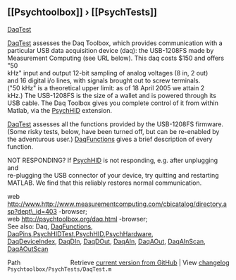 ## [[Psychtoolbox]] &#8250; [[PsychTests]]

[DaqTest](DaqTest)  
  
[DaqTest](DaqTest) assesses the Daq Toolbox, which provides communication with a  
particular USB data acquisition device (daq): the USB-1208FS made by  
Measurement Computing (see URL below). This daq costs $150 and offers "50  
kHz" input and output 12-bit sampling of analog voltages (8 in, 2 out)  
and 16 digital i/o lines, with signals brought out to screw terminals.  
("50 kHz" is a theoretical upper limit: as of 18 April 2005 we attain 2  
kHz.) The USB-1208FS is the size of a wallet and is powered through its  
USB cable. The Daq Toolbox gives you complete control of it from within  
Matlab, via the [PsychHID](PsychHID) extension.  
  
[DaqTest](DaqTest) assesses all the functions provided by the USB-1208FS firmware.  
(Some risky tests, below, have been turned off, but can be re-enabled by  
the adventurous user.) [DaqFunctions](DaqFunctions) gives a brief description of every  
function.  
  
NOT RESPONDING? If [PsychHID](PsychHID) is not responding, e.g. after unplugging and   
re-plugging the USB connector of your device, try quitting and restarting  
MATLAB. We find that this reliably restores normal communication.   
  
web http://www.http://www.measurementcomputing.com/cbicatalog/directory.asp?dept\_id=403 -browser;  
web http://psychtoolbox.org/daq.html -browser;  
See also: Daq, [DaqFunctions](DaqFunctions), [DaqPins](DaqPins),[PsychHIDTest](PsychHIDTest),[PsychHID](PsychHID),[PsychHardware](PsychHardware),  
[DaqDeviceIndex](DaqDeviceIndex), [DaqDIn](DaqDIn), [DaqDOut](DaqDOut), [DaqAIn](DaqAIn), [DaqAOut](DaqAOut), [DaqAInScan](DaqAInScan), [DaqAOutScan](DaqAOutScan)  




<div class="code_header" style="text-align:right;">
  <span style="float:left;">Path&nbsp;&nbsp;</span> <span class="counter">Retrieve <a href=
  "https://raw.github.com/Psychtoolbox-3/Psychtoolbox-3/beta/Psychtoolbox/PsychTests/DaqTest.m">current version from GitHub</a> | View <a href=
  "https://github.com/Psychtoolbox-3/Psychtoolbox-3/commits/beta/Psychtoolbox/PsychTests/DaqTest.m">changelog</a></span>
</div>
<div class="code">
  <code>Psychtoolbox/PsychTests/DaqTest.m</code>
</div>

